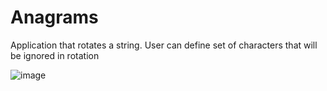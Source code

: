# Anagrams
Application that rotates a string.
User can define set of characters that will be ignored in rotation

![image](https://user-images.githubusercontent.com/108725775/182359238-cab721af-9919-421f-90bd-e09e97ac8147.png)


